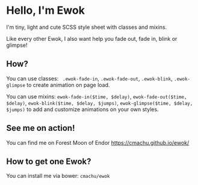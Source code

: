 # Hello, I'm Ewok
I'm tiny, light and cute SCSS style sheet with classes and mixins.

Like every other Ewok, I also want help you fade out, fade in, blink or glimpse!

## How?
You can use classes: ` .ewok-fade-in`, `.ewok-fade-out`, `.ewok-blink`, `.ewok-glimpse` to create animation on page load.

You can use mixins: `ewok-fade-in($time, $delay)`, `ewok-fade-out($time, $delay)`, `ewok-blink($time, $delay, $jumps)`, `ewok-glimpse($time, $delay, $jumps)` to add and customize animations on your own styles.

## See me on action!
You can find me on Forest Moon of Endor <a href="https://cmachu.github.io/ewok/">https://cmachu.github.io/ewok/</a></p>

## How to get one Ewok?
You can install me via bower: `cmachu/ewok`